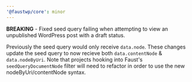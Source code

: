 ```yaml
---
'@faustwp/core': minor
---
```


**BREAKING** - Fixed seed query failing when attempting to view an unpublished WordPress post with a draft status.

Previously the seed query would only receive `data.node`. These changes update the seed query to now recieve both `data.contentNode` & `data.nodeByUri`. Note that projects hooking into Faust's `seedQueryDocumentNode` filter will need to refactor in order to use the new nodeByUri/contentNode syntax.
